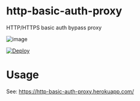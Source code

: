 # http-basic-auth-proxy
HTTP/HTTPS basic auth bypass proxy

![image](https://cloud.githubusercontent.com/assets/98103/20378987/ed4d44f0-acdc-11e6-9ab7-5d8cf8fd3a4a.png)


[![Deploy](https://www.herokucdn.com/deploy/button.png)](https://heroku.com/deploy)


# Usage

See: https://http-basic-auth-proxy.herokuapp.com/

